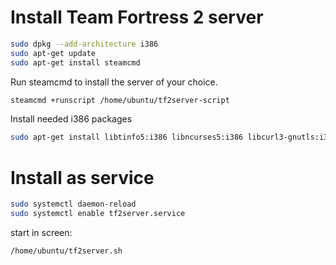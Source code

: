 Install Team Fortress 2 server
==============================
```sh
sudo dpkg --add-architecture i386
sudo apt-get update
sudo apt-get install steamcmd
```

Run steamcmd to install the server of your choice.

```sh
steamcmd +runscript /home/ubuntu/tf2server-script
```

Install needed i386 packages

```sh
sudo apt-get install libtinfo5:i386 libncurses5:i386 libcurl3-gnutls:i386
```

Install as service
==================
```sh
sudo systemctl daemon-reload
sudo systemctl enable tf2server.service
```

start in screen:
```sh
/home/ubuntu/tf2server.sh
```
